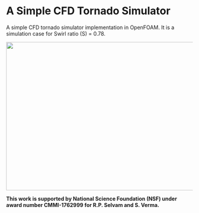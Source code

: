 # A Simple CFD Tornado Simulator
A simple CFD tornado simulator implementation in OpenFOAM.
It is a simulation case for Swirl ratio (S) = 0.78.

<img src="https://github.com/timusv5977/CFD-Tornado-Simulator/blob/main/tornado_building_impact.gif" style="width:800px;height:400px;">

<b>This work is supported by National Science Foundation (NSF) under award number CMMI-1762999 for R.P. Selvam and S. Verma. </b>
